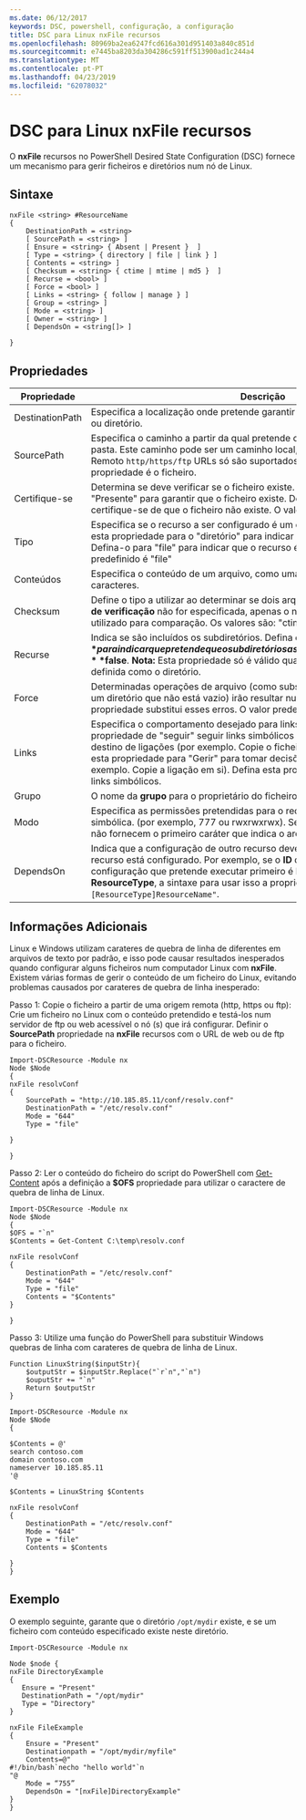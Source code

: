 ```yaml
---
ms.date: 06/12/2017
keywords: DSC, powershell, configuração, a configuração
title: DSC para Linux nxFile recursos
ms.openlocfilehash: 80969ba2ea6247fcd616a301d951403a840c851d
ms.sourcegitcommit: e7445ba8203da304286c591ff513900ad1c244a4
ms.translationtype: MT
ms.contentlocale: pt-PT
ms.lasthandoff: 04/23/2019
ms.locfileid: "62078032"
---
```

# <a name="dsc-for-linux-nxfile-resource"></a>DSC para Linux nxFile recursos

O **nxFile** recursos no PowerShell Desired State Configuration (DSC) fornece um mecanismo para gerir ficheiros e diretórios num nó de Linux.

## <a name="syntax"></a>Sintaxe

```
nxFile <string> #ResourceName
{
    DestinationPath = <string>
    [ SourcePath = <string> ]
    [ Ensure = <string> { Absent | Present }  ]
    [ Type = <string> { directory | file | link } ]
    [ Contents = <string> ]
    [ Checksum = <string> { ctime | mtime | md5 }  ]
    [ Recurse = <bool> ]
    [ Force = <bool> ]
    [ Links = <string> { follow | manage } ]
    [ Group = <string> ]
    [ Mode = <string> ]
    [ Owner = <string> ]
    [ DependsOn = <string[]> ]

}
```

## <a name="properties"></a>Propriedades

|  Propriedade |  Descrição |
|---|---|
| DestinationPath| Especifica a localização onde pretende garantir que o estado para um ficheiro ou diretório.|
| SourcePath| Especifica o caminho a partir da qual pretende copiar o recurso de ficheiro ou pasta. Este caminho pode ser um caminho local, ou um `http/https/ftp` URL. Remoto `http/https/ftp` URLs só são suportados quando o valor do **tipo** propriedade é o ficheiro.|
| Certifique-se| Determina se deve verificar se o ficheiro existe. Defina esta propriedade para "Presente" para garantir que o ficheiro existe. Defini-lo como "Ausente", certifique-se de que o ficheiro não existe. O valor predefinido é "Presente".|
| Tipo| Especifica se o recurso a ser configurado é um diretório ou um ficheiro. Defina esta propriedade para o "diretório" para indicar que o recurso é um diretório. Defina-o para "file" para indicar que o recurso é um ficheiro. O valor predefinido é "file"|
| Conteúdos| Especifica o conteúdo de um arquivo, como uma determinada cadeia de caracteres.|
| Checksum| Define o tipo a utilizar ao determinar se dois arquivos são os mesmos. Se **soma de verificação** não for especificada, apenas o nome de ficheiro ou diretório é utilizado para comparação. Os valores são: "ctime", "mtime", ou "md5".|
| Recurse| Indica se são incluídos os subdiretórios. Defina esta propriedade como **$true** para indicar que pretende que o subdiretórios a serem incluídos. A predefinição é **$false**. **Nota:** Esta propriedade só é válido quando o **tipo** propriedade está definida como o diretório.|
| Force| Determinadas operações de arquivo (como substituir um ficheiro ou eliminar um diretório que não está vazio) irão resultar num erro. Utilizar o **força** propriedade substitui esses erros. O valor predefinido é **$false**.|
| Links| Especifica o comportamento desejado para links simbólicos. Defina esta propriedade de "seguir" seguir links simbólicos e tomar decisões sobre o destino de ligações (por exemplo. Copie o ficheiro em vez da ligação). Defina esta propriedade para "Gerir" para tomar decisões sobre a ligação (por exemplo. Copie a ligação em si). Defina esta propriedade para "Ignorar" Ignorar links simbólicos.|
| Grupo| O nome da **grupo** para o proprietário do ficheiro ou diretório.|
| Modo| Especifica as permissões pretendidas para o recurso na notação octal ou simbólica. (por exemplo, 777 ou rwxrwxrwx). Se utilizar a notação simbólica, não fornecem o primeiro caráter que indica o arquivo ou diretório.|
| DependsOn | Indica que a configuração de outro recurso deve ser executado antes deste recurso está configurado. Por exemplo, se o **ID** do recurso de bloco de script de configuração que pretende executar primeiro é **ResourceName** e seu tipo é **ResourceType**, a sintaxe para usar isso a propriedade é `DependsOn = "[ResourceType]ResourceName"`.|

## <a name="additional-information"></a>Informações Adicionais


Linux e Windows utilizam carateres de quebra de linha de diferentes em arquivos de texto por padrão, e isso pode causar resultados inesperados quando configurar alguns ficheiros num computador Linux com __nxFile__. Existem várias formas de gerir o conteúdo de um ficheiro do Linux, evitando problemas causados por carateres de quebra de linha inesperado:

Passo 1: Copie o ficheiro a partir de uma origem remota (http, https ou ftp): Crie um ficheiro no Linux com o conteúdo pretendido e testá-los num servidor de ftp ou web acessível o nó (s) que irá configurar. Definir o __SourcePath__ propriedade na __nxFile__ recursos com o URL de web ou de ftp para o ficheiro.

```
Import-DSCResource -Module nx
Node $Node
{
nxFile resolvConf
{
    SourcePath = "http://10.185.85.11/conf/resolv.conf"
    DestinationPath = "/etc/resolv.conf"
    Mode = "644"
    Type = "file"

}

}
```


Passo 2: Ler o conteúdo do ficheiro do script do PowerShell com [Get-Content](https://technet.microsoft.com/library/hh849787.aspx) após a definição a __$OFS__ propriedade para utilizar o caractere de quebra de linha de Linux.


```
Import-DSCResource -Module nx
Node $Node
{
$OFS = "`n"
$Contents = Get-Content C:\temp\resolv.conf

nxFile resolvConf
{
    DestinationPath = "/etc/resolv.conf"
    Mode = "644"
    Type = "file"
    Contents = "$Contents"
}

}
```


Passo 3: Utilize uma função do PowerShell para substituir Windows quebras de linha com carateres de quebra de linha de Linux.

```
Function LinuxString($inputStr){
    $outputStr = $inputStr.Replace("`r`n","`n")
    $ouputStr += "`n"
    Return $outputStr
}

Import-DSCResource -Module nx
Node $Node
{

$Contents = @'
search contoso.com
domain contoso.com
nameserver 10.185.85.11
'@

$Contents = LinuxString $Contents

nxFile resolvConf
{
    DestinationPath = "/etc/resolv.conf"
    Mode = "644"
    Type = "file"
    Contents = $Contents

}
}
```

## <a name="example"></a>Exemplo

O exemplo seguinte, garante que o diretório `/opt/mydir` existe, e se um ficheiro com conteúdo especificado existe neste diretório.

```
Import-DSCResource -Module nx

Node $node {
nxFile DirectoryExample
{
   Ensure = "Present"
   DestinationPath = "/opt/mydir"
   Type = "Directory"
}

nxFile FileExample
{
    Ensure = "Present"
    Destinationpath = "/opt/mydir/myfile"
    Contents=@"
#!/bin/bash`necho "hello world"`n
"@
    Mode = “755”
    DependsOn = "[nxFile]DirectoryExample"
}
}
```